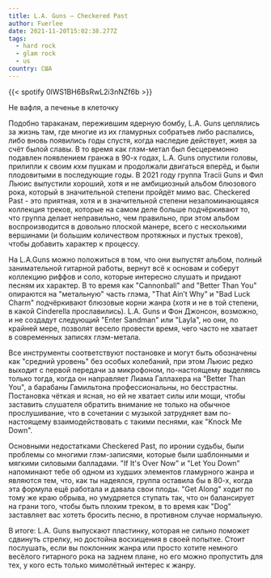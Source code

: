 ```yaml
---
title: L.A. Guns — Checkered Past
author: Fuerlee
date: 2021-11-20T15:02:38.277Z
tags:
  - hard rock
  - glam rock
  - us
country: США
---
```

{{< spotify 0lWS1BH6BsRwL2i3nNZf6b >}}

Не вафля, а печенье в клеточку

Подобно тараканам, пережившим ядерную бомбу, L.A. Guns цеплялись за жизнь там, где многие из их гламурных собратьев либо распались, либо вновь появились годы спустя, когда наследие действует, живя за счёт былой славы. В то время как глэм-метал был бесцеремонно подавлен появлением гранжа в 90-х годах, L.A. Guns опустили головы, прилипли к своим *кхм* пушкам и продолжали двигаться вперёд, и были плодовитыми в последующие годы. В 2021 году группа Tracii Guns и Фил Льюис выпустили хороший, хотя и не амбициозный альбом блюзового рока, который в значительной степени пройдёт мимо вас. Checkered Past - это приятная, хотя и в значительной степени незапоминающаяся коллекция треков, которые на самом деле больше подчёркивают то, что группа делает неправильно, чем правильно, при этом альбом воспроизводится в довольно плоской манере, всего с несколькими вершинами (и большим количеством протяжных и пустых треков), чтобы добавить характер к процессу.

На L.A.Guns можно положиться в том, что они выпустят альбом, полный занимательной гитарной работы, вернут всё к основам и соберут коллекцию риффов и соло, которые интересно слушать и придают песням их характер. В то время как "Cannonball" and "Better Than You" опираются на "метальную" часть глэма, "That Ain’t Why" и "Bad Luck Charm" подчёркивают блюзовые корни жанра (хотя и не в той степени, в какой Cinderella прославились). L.A. Guns и Фон Джонсон, возможно, и не создадут следующий "Enter Sandman" или "Layla", но они, по крайней мере, позволят весело провести время, чего часто не хватает в современных записях глэм-метала.

Все инструменты соответствуют постановке и могут быть обозначены как "средний уровень" без особых колебаний, при этом Льюис редко выходит с первой передачи за микрофоном, по-настоящему выделяясь только тогда, когда он направляет Лиама Галлахера на "Better Than You", а барабаны Гамильтона профессиональны, но бесстрастны. Постановка чёткая и ясная, но ей не хватает силы или мощи, чтобы заставить слушателя обратить внимание не только на обычное прослушивание, что в сочетании с музыкой затрудняет вам по-настоящему взаимодействовать с такими песнями, как "Knock Me Down".

Основными недостатками Checkered Past, по иронии судьбы, были проблемы со многими глэм-записями, которые были шаблонными и мягкими силовыми балладами. "If It's Over Now" и "Let You Down" напоминают тебе об одном из худших элементов гламурного жанра и являются тем, что, как ты надеялся, группа оставила бы в 80-х, когда эта формула ещё работала и давала свои плоды. "Get Along" ходит по тому же краю обрыва, но умудряется ступать так, что он балансирует на грани того, чтобы быть плохим треком, в то время как "Dog" заставляет вас хотеть бросить песню, в противном случае нормальную.

В итоге: L.A. Guns выпускают пластинку, которая не сильно поможет сдвинуть стрелку, но достойна восхищения в своей попытке. Стоит послушать, если вы поклонник жанра или просто хотите немного весёлого гитарного рока на заднем плане, но его можно пропустить для тех, у кого есть только мимолётный интерес к жанру.